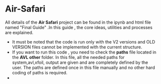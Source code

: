 # Air-Safari
 All details of the **Air Safari** project can be found in the ipynb and html file named "Final Guide" .In this guide , the core ideas, utilities and processes are explained. 

*  It must be noted that the code is run only with the V2 versions and  OLD VERSION files cannot be implemented with the current structure. 
*  If you want to run this code , you need to check the **paths** file located in the **AVL other** folder. In this file, all the needed paths for system,avl,xfoil, output are given and are completely defined by the user. The paths are defined once in this file manually and no other hard coding of paths is required.
*  

